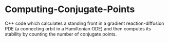 # Computing-Conjugate-Points
C++ code which calculates a standing front in a gradient reaction-diffusion PDE (a connecting orbit in a Hamiltonian ODE) and then computes its stability by counting the number of conjugate points.
